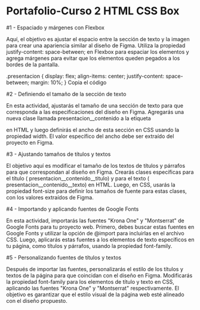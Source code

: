 ﻿# Portafolio-Curso 2 HTML CSS Box


#1 - Espaciado y márgenes con Flexbox

Aquí, el objetivo es ajustar el espacio entre la sección de texto y la imagen para crear una apariencia similar al diseño de Figma. Utiliza la propiedad justify-content: space-between; en Flexbox para espaciar los elementos y agrega márgenes para evitar que los elementos queden pegados a los bordes de la pantalla.

.presentacion {
  display: flex;
  align-items: center;
  justify-content: space-between;
  margin: 10%;
}
Copia el código

#2 - Definiendo el tamaño de la sección de texto

En esta actividad, ajustarás el tamaño de una sección de texto para que corresponda a las especificaciones del diseño en Figma. Agregarás una nueva clase llamada presentacion__contenido a la etiqueta <section> en HTML y luego definirás el ancho de esta sección en CSS usando la propiedad width. El valor específico del ancho debe ser extraído del proyecto en Figma.

#3 - Ajustando tamaños de títulos y textos

El objetivo aquí es modificar el tamaño de los textos de títulos y párrafos para que correspondan al diseño en Figma. Crearás clases específicas para el título ( presentacion__contenido__titulo) y para el texto ( presentacion__contenido__texto) en HTML. Luego, en CSS, usarás la propiedad font-size para definir los tamaños de fuente para estas clases, con los valores extraídos de Figma.

#4 - Importando y aplicando fuentes de Google Fonts

En esta actividad, importarás las fuentes "Krona One" y "Montserrat" de Google Fonts para tu proyecto web. Primero, debes buscar estas fuentes en Google Fonts y utilizar la opción de @import para incluirlas en el archivo CSS. Luego, aplicarás estas fuentes a los elementos de texto específicos en tu página, como títulos y párrafos, usando la propiedad font-family.

#5 - Personalizando fuentes de títulos y textos

Después de importar las fuentes, personalizarás el estilo de los títulos y textos de la página para que coincidan con el diseño en Figma. Modificarás la propiedad font-family para los elementos de título y texto en CSS, aplicando las fuentes "Krona One" y "Montserrat" respectivamente. El objetivo es garantizar que el estilo visual de la página web esté alineado con el diseño propuesto.